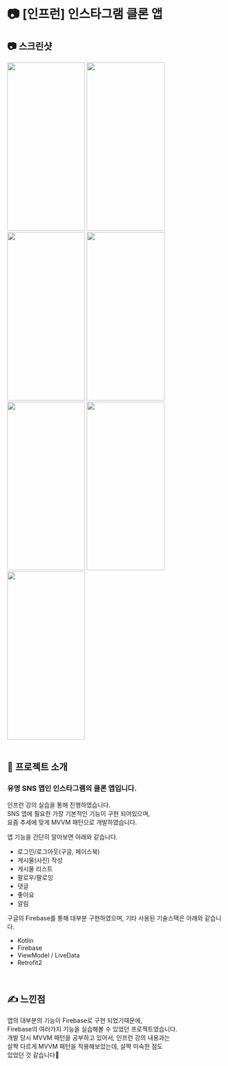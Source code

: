 # 📷 [인프런] 인스타그램 클론 앱
## 📷 스크린샷
<img src="https://user-images.githubusercontent.com/79048895/168420126-8cbe8801-1f93-4974-b1ac-818ac56ca472.jpg" width="180" height="390" /> <img src="https://user-images.githubusercontent.com/79048895/168420134-b49c2c1e-72e9-4fb5-85b2-4db858c49319.jpg" width="180" height="390" /> <img src="https://user-images.githubusercontent.com/79048895/168420150-9fa8fddd-72fc-472e-ab94-1d6514a5d05e.jpg" width="180" height="390" /> <img src="https://user-images.githubusercontent.com/79048895/168420166-f8254dde-c5d9-4623-bba5-c13e964e1195.jpg" width="180" height="390" />
<img src="https://user-images.githubusercontent.com/79048895/168420194-9a73cf37-1af0-4c08-83c1-2ad0cc1e1711.jpg" width="180" height="390" />
<img src="https://user-images.githubusercontent.com/79048895/168420203-52675028-a36a-4587-89ff-86b5002036c9.jpg" width="180" height="390" />
<img src="https://user-images.githubusercontent.com/79048895/168420223-303ac55e-df1d-4f65-ab95-17a305c1a13c.jpg" width="180" height="390" />
<br>
<br>
## 📝 프로젝트 소개
### 유명 SNS 앱인 인스타그램의 클론 앱입니다.

인프런 강의 실습을 통해 진행하였습니다.  
SNS 앱에 필요한 가장 기본적인 기능이 구현 되어있으며,  
요즘 추세에 맞게 MVVM 패턴으로 개발하였습니다.  
  
앱 기능을 간단히 알아보면 아래와 같습니다.
- 로그인/로그아웃(구글, 페이스북)
- 게시물(사진) 작성
- 게시물 리스트 
- 팔로우/팔로잉
- 댓글
- 좋아요
- 알림  
  
구글의 Firebase를 통해 대부분 구현하였으며,
기타 사용된 기술스택은 아래와 같습니다.
- Kotlin
- Firebase
- ViewModel / LiveData
- Retrofit2
<br>

## ✍ 느낀점
앱의 대부분의 기능이 Firebase로 구현 되었기때문에,  
Firebase의 여러가지 기능을 실습해볼 수 있었던 프로젝트였습니다.  
개발 당시 MVVM 패턴을 공부하고 있어서, 인프런 강의 내용과는  
살짝 다르게 MVVM 패턴을 적용해보았는데, 살짝 미숙한 점도  
있었던 것 같습니다🥲
